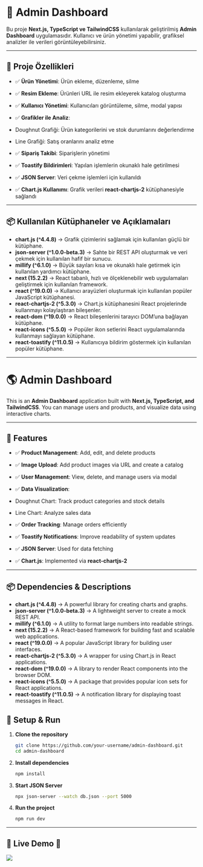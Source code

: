 # 🚀 Admin Dashboard

Bu proje **Next.js, TypeScript ve TailwindCSS** kullanılarak geliştirilmiş **Admin Dashboard** uygulamasıdır. Kullanıcı ve ürün yönetimi yapabilir, grafiksel analizler ile verileri görüntüleyebilirsiniz.

---

## 📌 Proje Özellikleri

- ✅ **Ürün Yönetimi**: Ürün ekleme, düzenleme, silme
- ✅ **Resim Ekleme**: Ürünleri URL ile resim ekleyerek katalog oluşturma
- ✅ **Kullanıcı Yönetimi**: Kullanıcıları görüntüleme, silme, modal yapısı
- ✅ **Grafikler ile Analiz**:

- Doughnut Grafiği: Ürün kategorilerini ve stok durumlarını değerlendirme
- Line Grafiği: Satış oranlarını analiz etme
- ✅ **Sipariş Takibi**: Siparişlerin yönetimi
- ✅ **Toastify Bildirimleri**: Yapılan işlemlerin okunaklı hale getirilmesi
- ✅ **JSON Server**: Veri çekme işlemleri için kullanıldı
- ✅ **Chart.js Kullanımı**: Grafik verileri **react-chartjs-2** kütüphanesiyle sağlandı

---

## 📦 Kullanılan Kütüphaneler ve Açıklamaları

- **chart.js (^4.4.8)** → Grafik çizimlerini sağlamak için kullanılan güçlü bir kütüphane.
- **json-server (^1.0.0-beta.3)** → Sahte bir REST API oluşturmak ve veri çekmek için kullanılan hafif bir sunucu.
- **millify (^6.1.0)** → Büyük sayıları kısa ve okunaklı hale getirmek için kullanılan yardımcı kütüphane.
- **next (15.2.2)** → React tabanlı, hızlı ve ölçeklenebilir web uygulamaları geliştirmek için kullanılan framework.
- **react (^19.0.0)** → Kullanıcı arayüzleri oluşturmak için kullanılan popüler JavaScript kütüphanesi.
- **react-chartjs-2 (^5.3.0)** → Chart.js kütüphanesini React projelerinde kullanmayı kolaylaştıran bileşenler.
- **react-dom (^19.0.0)** → React bileşenlerini tarayıcı DOM’una bağlayan kütüphane.
- **react-icons (^5.5.0)** → Popüler ikon setlerini React uygulamalarında kullanmayı sağlayan kütüphane.
- **react-toastify (^11.0.5)** → Kullanıcıya bildirim göstermek için kullanılan popüler kütüphane.

---

# 🌎 Admin Dashboard

This is an **Admin Dashboard** application built with **Next.js, TypeScript, and TailwindCSS**. You can manage users and products, and visualize data using interactive charts.

---

## 📌 Features

- ✅ **Product Management**: Add, edit, and delete products
- ✅ **Image Upload**: Add product images via URL and create a catalog
- ✅ **User Management**: View, delete, and manage users via modal
- ✅ **Data Visualization**:

- Doughnut Chart: Track product categories and stock details
- Line Chart: Analyze sales data
- ✅ **Order Tracking**: Manage orders efficiently
- ✅ **Toastify Notifications**: Improve readability of system updates
- ✅ **JSON Server**: Used for data fetching
- ✅ **Chart.js**: Implemented via **react-chartjs-2**

---

## 📦 Dependencies & Descriptions

- **chart.js (^4.4.8)** → A powerful library for creating charts and graphs.
- **json-server (^1.0.0-beta.3)** → A lightweight server to create a mock REST API.
- **millify (^6.1.0)** → A utility to format large numbers into readable strings.
- **next (15.2.2)** → A React-based framework for building fast and scalable web applications.
- **react (^19.0.0)** → A popular JavaScript library for building user interfaces.
- **react-chartjs-2 (^5.3.0)** → A wrapper for using Chart.js in React applications.
- **react-dom (^19.0.0)** → A library to render React components into the browser DOM.
- **react-icons (^5.5.0)** → A package that provides popular icon sets for React applications.
- **react-toastify (^11.0.5)** → A notification library for displaying toast messages in React.

## 🚀 Setup & Run

1. **Clone the repository**

   ```sh
   git clone https://github.com/your-username/admin-dashboard.git
   cd admin-dashboard
   ```

2. **Install dependencies**

   ```sh
   npm install
   ```

3. **Start JSON Server**

   ```sh
   npx json-server --watch db.json --port 5000
   ```

4. **Run the project**

   ```sh
   npm run dev
   ```

---

## 📸 Live Demo 📸

![](dashboard.gif)
